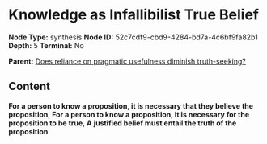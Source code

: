 # Knowledge as Infallibilist True Belief

**Node Type:** synthesis
**Node ID:** 52c7cdf9-cbd9-4284-bd7a-4c6bf9fa82b1
**Depth:** 5
**Terminal:** No

**Parent:** [Does reliance on pragmatic usefulness diminish truth-seeking?](does-reliance-on-pragmatic-usefulness-diminish-truth-seeking-antithesis-f3f6e26e-0b1f-4437-ab26-0bb179bba74b.md)

## Content

**For a person to know a proposition, it is necessary that they believe the proposition**, **For a person to know a proposition, it is necessary for the proposition to be true**, **A justified belief must entail the truth of the proposition**
